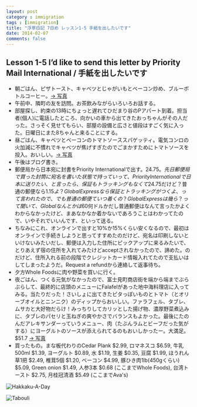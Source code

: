 ```yaml
---
layout: post
category : immigration
tags : [immigration]
title: "浮草日記 7日め レッスン1-5 手紙を出したいです"
date: 2014-02-07
comments: false
---
```


## Lesson 1-5 I’d like to send this letter by Priority Mail International / 手紙を出したいです

* 朝ごはん、ピザトースト、キャベツとじゃがいもとベーコン炒め、ブルーボトルコーヒー。[-> 写真](http://instagram.com/p/kJL51nlDcP/) &nbsp; 
* 午前中、隣町の友を訪問。お茶飲みながらいろいろお話する。&nbsp; 
* 部屋探し、約束の13時にちょっと遅れてひだまり谷のPアパート到着。担当者(個人)に電話したところ、向かいの車から出てきたおっちゃんがその人だった。さっそく見せてもらい、部屋の設備と広さと値段はすごく気に入った。日曜日にまた8ちゃんと来ることにする。&nbsp;  
* 昼ごはん、キャベツとベーコンのトマトソーススパゲッティ。電気コンロの火加減に不慣れでキャベツが焦げすぎたのでごまかすためにトマトソースを投入。おいしい。[-> 写真](http://instagram.com/p/kJMBvsFDcV/)&nbsp;  
* 午後はブログ書き。&nbsp; 
* 郵便局から日本宛に封書をPriority Internationalで出す。$24.75。先日郵便局で買った封筒に宛名を書いた状態で持っていって、Priority Internationalで日本に送りたい、と言ったら、保証もトラッキングもなくて$24.75だけど？普通の郵便なら$1.15よ？Global Expressなら保証とトラッキングがつくよ、って言われたので、でも普通の郵便ていつ着くの？Global Expressは幾ら？って聞いて、Globalなんとかは$60何ドルかだし普通郵便はなんて言ったかよくわからなかったけど、まあなかなか着かないであろうことはわかってたので、いやそれでいいんです、といって送る。
* ちなみにこれ、オンラインで出すと10%か15%くらい安くなるので、最初はオンラインで手続きしようと思ってすすめたのだけど、宛名は印刷しないといけないみたいだし、郵便は入力した住所にピックアップに来るみたいで、とりあえず宿の住所を入れてみたけどacceptされなかったので、諦めた。のだけど、住所入れる前の段階でクレジットカード情報入れてたので支払いはしてしまったようだ。Request a refundから連絡して返事待ち。
* 夕方Whole Foodsに肉や野菜を買いに行く。
* 夜ごはん、つくる元気がなかったので、富士見町商店街を端から端までぶらぶらして、最終的に店頭のメニューにFalafelがあった地中海料理店に入ってみる。当たりだった！さいしょに出てきたピタっぽいものとトマト（とオリーブオイルとニンニク）のディップからおいしい。ファラフェル、タブレ、ムサカと大好物だらけ！みっちりしてカリッとした揚げ物、濃厚野菜煮込みに、タブレのパセリと玉ねぎの爽やかさでバランスもよかった。最後にたのんだアレキサンダーっていうメニュー、肉（たぶんラムとビーフだった気がする）にヨーグルトのソースが添えられてるのもおいしかったー。大満足。$51.7 [-> 写真](http://instagram.com/p/kJNITtlDdL/)
* 買ったもの。まな板代わりのCedar Plank $2.99, ロマネスコ $6.59, 牛乳500ml $1.39, ヨーグルト $0.89, 水 $1.19, 生姜 $0.35, 豆腐 $1.99, ほうれん草1把 $2.49, 椎茸5個 $1.20, ベーコン $4.99, 豚ひき肉1lb(450gくらい) $5.09, Green onion $1.49, 人参3本 $0.68 (ここまでWhole Foods), 台湾トースト $2.75, 月桂冠清酒 $5.49 (ここまでAva's)


![Hakkaku-A-Day](https://lh5.googleusercontent.com/-gLC1atZIsBk/UvccEdrKbTI/AAAAAAAB4Jw/7a10WGr42dg/w620-h465-no/P1150012.JPG)

![Tabouli](https://lh6.googleusercontent.com/-aNCCoJLLlv8/UvcMjif-B6I/AAAAAAAB35Q/GWqusoL1qAM/w620-h465-no/P1150003.JPG)